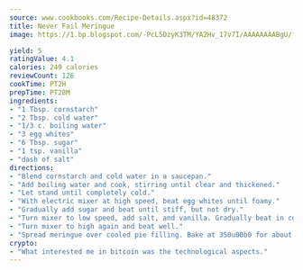 ```yaml
---
source: www.cookbooks.com/Recipe-Details.aspx?id=48372
title: Never Fail Meringue
image: https://1.bp.blogspot.com/-PcL5DzyK3TM/YA2Hv_17v7I/AAAAAAAABgU/fyHeesSth_IZW9mL5lk6GxJO8cW8ksrGACLcBGAsYHQ/s320/12.png

yield: 5
ratingValue: 4.1
calories: 249 calories
reviewCount: 126
cookTime: PT2H
prepTime: PT28M
ingredients:
- "1 Tbsp. cornstarch"
- "2 Tbsp. cold water"
- "1/3 c. boiling water"
- "3 egg whites"
- "6 Tbsp. sugar"
- "1 tsp. vanilla"
- "dash of salt"
directions:
- "Blend cornstarch and cold water in a saucepan."
- "Add boiling water and cook, stirring until clear and thickened."
- "Let stand until completely cold."
- "With electric mixer at high speed, beat egg whites until foamy."
- "Gradually add sugar and beat until stiff, but not dry."
- "Turn mixer to low speed, add salt, and vanilla. Gradually beat in cold cornstarch mixture."
- "Turn mixer to high again and beat well."
- "Spread meringue over cooled pie filling. Bake at 350u00b0 for about 10 minutes until lightly browned."
crypto:
- "What interested me in bitcoin was the technological aspects."
---
```

